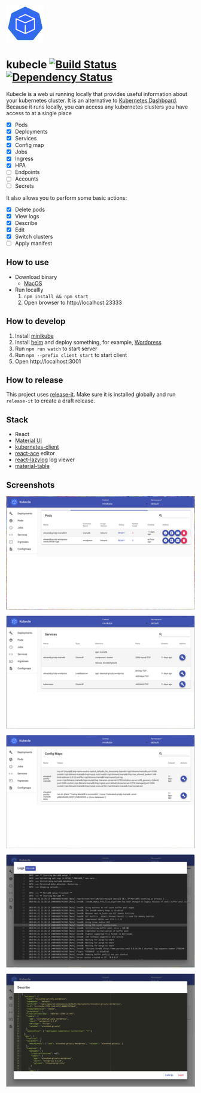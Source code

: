 <img src="/client/src/images/kubecle-logo.png" width="100">

# kubecle [![Build Status](https://travis-ci.org/rydogs/kubecle.svg?branch=master)](https://travis-ci.org/rydogs/kubecle) [![Dependency Status](https://david-dm.org/rydogs/kubecle.svg)](https://david-dm.org/rydogs/kubecle.svg)
Kubecle is a web ui running locally that provides useful information about your kubernetes cluster.  It is an alternative to [Kubernetes Dashboard](https://github.com/kubernetes/dashboard).  Because it runs locally, you can access any kubernetes clusters you have access to at a single place

- [x] Pods
- [x] Deployments
- [x] Services
- [x] Config map
- [x] Jobs
- [x] Ingress
- [x] HPA
- [ ] Endpoints
- [ ] Accounts
- [ ] Secrets

It also allows you to perform some basic actions:
- [x] Delete pods
- [x] View logs
- [x] Describe
- [x] Edit
- [x] Switch clusters
- [ ] Apply manifest

## How to use
* Download binary
  * [MacOS](https://github.com/rydogs/kubecle/releases/latest)
* Run locallly
  1. `npm install && npm start`
  2. Open browser to http://localhost:23333

## How to develop
1. Install [minikube](https://github.com/kubernetes/minikube)
2. Install [helm](https://github.com/helm/helm) and deploy something, for example, [Wordpress](https://github.com/helm/charts/tree/master/stable/wordpress)
3. Run `npm run watch` to start server
4. Run `npm --prefix client start` to start client
5. Open http://localhost:3001

## How to release
This project uses [release-it](https://github.com/webpro/release-it).  Make sure it is installed globally and run `release-it` to create a draft release.

## Stack
* React
* [Material UI](https://material-ui.com/)
* [kubernetes-client](https://github.com/godaddy/kubernetes-client)
* [react-ace](https://github.com/securingsincity/react-ace) editor
* [react-lazylog](https://github.com/mozilla-frontend-infra/react-lazylog) log viewer
* [material-table](https://github.com/mbrn/material-table)

## Screenshots
![Pods](/screenshot/pods.png)

![Services](/screenshot/service.png)

![Config maps](/screenshot/configmap.png)

![Logs](/screenshot/logs.png)

![Describe](/screenshot/describe.png)
